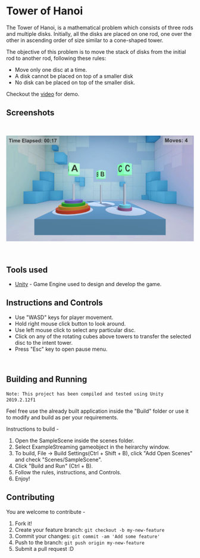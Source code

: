 # Tower of Hanoi

The Tower of Hanoi, is a mathematical problem which consists of three rods and multiple disks. Initially, all the disks are placed on one rod, one over the other in ascending order of size similar to a cone-shaped tower.

The objective of this problem is to move the stack of disks from the initial rod to another rod, following these rules:

* Move only one disc at a time.
* A disk cannot be placed on top of a smaller disk
* No disk can be placed on top of the smaller disk.

Checkout the [video](https://youtu.be/fukfXXH-EKY) for demo.

## Screenshots

<br/>

![IMG](Screenshots/a.png)

<br/>

## Tools used

* [Unity](https://unity.com/) - Game Engine used to design and develop the game.

## Instructions and Controls

* Use "WASD" keys for player movement.
* Hold right mouse click button to look around.
* Use left mouse click to select any particular disc.
* Click on any of the rotating cubes above towers to transfer the selected disc to the intent tower.
* Press "Esc" key to open pause menu.

<br/>

## Building and Running

    Note: This project has been compiled and tested using Unity 2019.2.12f1
    
 Feel free use the already built application inside the "Build" folder or use it to modify and build as per your requirements.

 Instructions to build -
 
 1. Open the SampleScene inside the scenes folder.
 2. Select ExampleStreaming gameobject in the heirarchy window.
 3. To build, File -> Build Settings(Ctrl + Shift + B), click "Add Open Scenes" and check "Scenes/SampleScene".
 5. Click "Build and Run" (Ctrl + B).
 6. Follow the rules, instructions, and Controls.
 7. Enjoy!

## Contributing

You are welcome to contribute -

1. Fork it!
2. Create your feature branch: `git checkout -b my-new-feature`
3. Commit your changes: `git commit -am 'Add some feature'`
4. Push to the branch: `git push origin my-new-feature`
5. Submit a pull request :D
